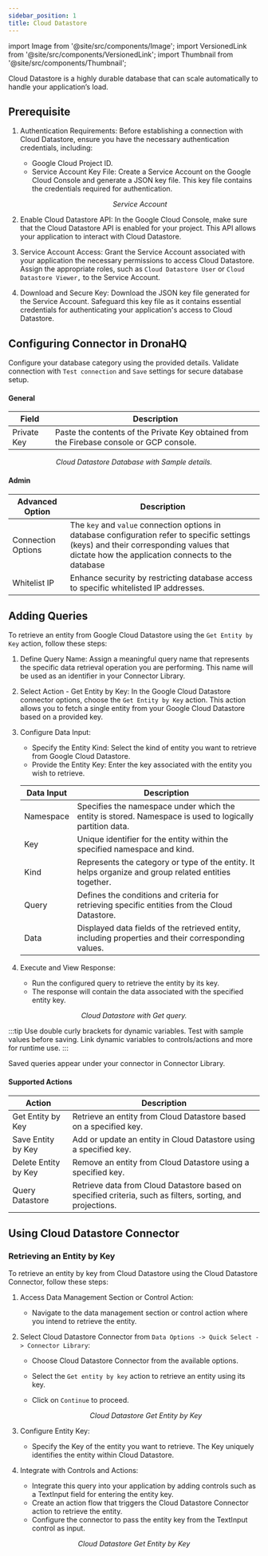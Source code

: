 ```yaml
---
sidebar_position: 1
title: Cloud Datastore
---
```


import Image from '@site/src/components/Image'; import VersionedLink from '@site/src/components/VersionedLink'; import
Thumbnail from '@site/src/components/Thumbnail';

Cloud Datastore is a highly durable database that can scale automatically to handle your application’s load.

## Prerequisite

1. Authentication Requirements: Before establishing a connection with Cloud Datastore, ensure you have the necessary
   authentication credentials, including:

   - Google Cloud Project ID.
   - Service Account Key File: Create a Service Account on the Google Cloud Console and generate a JSON key file. This
   key file contains the credentials required for authentication.
    <figure>
          <Thumbnail src="/img/reference/connectors/clouddata/serviceacc.jpeg" alt="Service Account" />
          <figcaption align = "center"><i>Service Account</i></figcaption>
   </figure>

2. Enable Cloud Datastore API: In the Google Cloud Console, make sure that the Cloud Datastore API is enabled for your
   project. This API allows your application to interact with Cloud Datastore.

3. Service Account Access: Grant the Service Account associated with your application the necessary permissions to
   access Cloud Datastore. Assign the appropriate roles, such as `Cloud Datastore User` or `Cloud Datastore Viewer,` to
   the Service Account.

4. Download and Secure Key: Download the JSON key file generated for the Service Account. Safeguard this key file as it
   contains essential credentials for authenticating your application's access to Cloud Datastore.

## Configuring Connector in DronaHQ

Configure your database category using the provided details. Validate connection with `Test connection` and `Save`
settings for secure database setup.

#### General

| Field       | Description                                                                              |
| ----------- | ---------------------------------------------------------------------------------------- |
| Private Key | Paste the contents of the Private Key obtained from the Firebase console or GCP console. |

  <figure>
       <Thumbnail src="/img/reference/connectors/clouddata/details.jpeg" alt="Cloud Datastore Database with Sample details." />
       <figcaption align = "center"><i>Cloud Datastore Database with Sample details.</i></figcaption>
 </figure>

#### Admin

| Advanced Option                                                                                    | Description                                                                                                                                                                                   |
| -------------------------------------------------------------------------------------------------- | --------------------------------------------------------------------------------------------------------------------------------------------------------------------------------------------- |
| Connection Options                                                                                 | The `key` and `value` connection options in database configuration refer to specific settings (keys) and their corresponding values that dictate how the application connects to the database |
| <VersionedLink to = "/datasource-concepts/whitelisting-dronahq-ip/"> Whitelist IP </VersionedLink> | Enhance security by restricting database access to specific whitelisted IP addresses.                                                                                                         |

## Adding Queries

To retrieve an entity from Google Cloud Datastore using the `Get Entity by Key` action, follow these steps:

1. Define Query Name: Assign a meaningful query name that represents the specific data retrieval operation you are
   performing. This name will be used as an identifier in your Connector Library.

2. Select Action - Get Entity by Key: In the Google Cloud Datastore connector options, choose the `Get Entity by Key`
   action. This action allows you to fetch a single entity from your Google Cloud Datastore based on a provided key.

3. Configure Data Input:

   - Specify the Entity Kind: Select the kind of entity you want to retrieve from Google Cloud Datastore.
   - Provide the Entity Key: Enter the key associated with the entity you wish to retrieve.

   | Data Input | Description                                                                                              |
   | ---------- | -------------------------------------------------------------------------------------------------------- |
   | Namespace  | Specifies the namespace under which the entity is stored. Namespace is used to logically partition data. |
   | Key        | Unique identifier for the entity within the specified namespace and kind.                                |
   | Kind       | Represents the category or type of the entity. It helps organize and group related entities together.    |
   | Query      | Defines the conditions and criteria for retrieving specific entities from the Cloud Datastore.           |
   | Data       | Displayed data fields of the retrieved entity, including properties and their corresponding values.      |

4. Execute and View Response:
   - Run the configured query to retrieve the entity by its key.
   - The response will contain the data associated with the specified entity key.

 <figure>
       <Thumbnail src="/img/reference/connectors/clouddata/get.jpeg" alt="Cloud Datastore with Get query." />
       <figcaption align = "center"><i>Cloud Datastore with Get query.</i></figcaption>
 </figure>

:::tip 
Use double curly brackets for dynamic variables. Test with sample values before saving. Link dynamic variables to
controls/actions and more for runtime use. 
:::

Saved queries appear under your connector in Connector Library.

#### Supported Actions

| Action               | Description                                                                                                |
| -------------------- | ---------------------------------------------------------------------------------------------------------- |
| Get Entity by Key    | Retrieve an entity from Cloud Datastore based on a specified key.                                          |
| Save Entity by Key   | Add or update an entity in Cloud Datastore using a specified key.                                          |
| Delete Entity by Key | Remove an entity from Cloud Datastore using a specified key.                                               |
| Query Datastore      | Retrieve data from Cloud Datastore based on specified criteria, such as filters, sorting, and projections. |

## Using Cloud Datastore Connector

### Retrieving an Entity by Key

To retrieve an entity by key from Cloud Datastore using the Cloud Datastore Connector, follow these steps:

1. Access Data Management Section or Control Action:

   - Navigate to the data management section or control action where you intend to retrieve the entity.

2. Select Cloud Datastore Connector from `Data Options -> Quick Select -> Connector Library`:

   - Choose Cloud Datastore Connector from the available options.
   - Select the `Get entity by key` action to retrieve an entity using its key.
   - Click on `Continue` to proceed.

     <figure>
         <Thumbnail src="/img/reference/connectors/clouddata/get.jpeg" alt="Cloud Datastore Get Entity by Key" />
         <figcaption align = "center"><i>Cloud Datastore Get Entity by Key</i></figcaption>
   </figure>

3. Configure Entity Key:

   - Specify the Key of the entity you want to retrieve. The Key uniquely identifies the entity within Cloud Datastore.

4. Integrate with Controls and Actions:
   - Integrate this query into your application by adding controls such as a TextInput field for entering the entity
     key.
   - Create an action flow that triggers the Cloud Datastore Connector action to retrieve the entity.
   - Configure the connector to pass the entity key from the TextInput control as input.

  <figure>
       <Thumbnail src="/img/reference/connectors/clouddata/example.jpeg" alt="Cloud Datastore Get Entity by Key" />
       <figcaption align = "center"><i>Cloud Datastore Get Entity by Key</i></figcaption>
 </figure>
